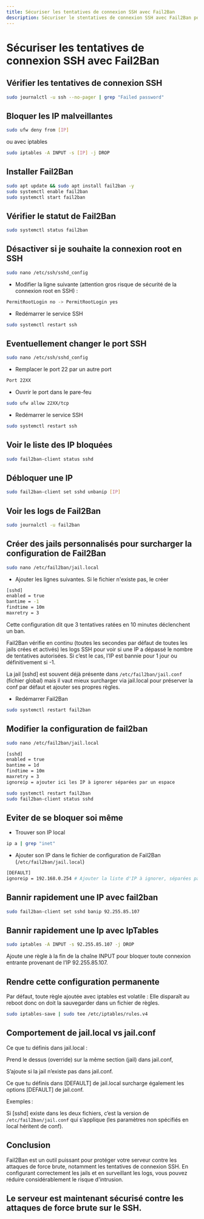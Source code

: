 ```yaml
---
title: Sécuriser les tentatives de connexion SSH avec Fail2Ban
description: Sécuriser le stentatives de connexion SSH avec Fail2Ban pour protéger votre serveur contre les attaques de force brute.
---
```


# Sécuriser les tentatives de connexion SSH avec Fail2Ban

## Vérifier les tentatives de connexion SSH
```bash
sudo journalctl -u ssh --no-pager | grep "Failed password"
```

## Bloquer les IP malveillantes
```bash
sudo ufw deny from [IP]
```
ou avec iptables
```bash
sudo iptables -A INPUT -s [IP] -j DROP
```


## Installer Fail2Ban
```bash
sudo apt update && sudo apt install fail2ban -y
sudo systemctl enable fail2ban
sudo systemctl start fail2ban
```

## Vérifier le statut de Fail2Ban
```bash
sudo systemctl status fail2ban
```

## Désactiver si je souhaite la connexion root en SSH
```bash
sudo nano /etc/ssh/sshd_config
```

- Modifier la ligne suivante (attention gros risque de sécurité de la connexion root en SSH) :

```bash
PermitRootLogin no -> PermitRootLogin yes
```

- Redémarrer le service SSH

```bash
sudo systemctl restart ssh
```

## Eventuellement changer le port SSH
```bash
sudo nano /etc/ssh/sshd_config
```

- Remplacer le port 22 par un autre port  

```bash
Port 22XX
```

- Ouvrir le port dans le pare-feu

```bash
sudo ufw allow 22XX/tcp
```

- Redémarrer le service SSH

```bash
sudo systemctl restart ssh
```

## Voir le liste des IP bloquées
```bash
sudo fail2ban-client status sshd
```

## Débloquer une IP
```bash
sudo fail2ban-client set sshd unbanip [IP]
```

## Voir les logs de Fail2Ban
```bash
sudo journalctl -u fail2ban
```

## Créer des jails personnalisés pour surcharger la configuration de Fail2Ban
```bash
sudo nano /etc/fail2ban/jail.local
```

- Ajouter les lignes suivantes. Si le fichier n'existe pas, le créer

```bash
[sshd]
enabled = true 
bantime = -1 
findtime = 10m 
maxretry = 3
```

Cette configuration dit que 3 tentatives ratées en 10 minutes déclenchent un ban.

Fail2Ban vérifie en continu (toutes les secondes par défaut de toutes les jails crées et activés) les logs SSH pour voir si une IP a dépassé le nombre de tentatives autorisées. Si c’est le cas, l’IP est bannie pour 1 jour ou définitivement si -1.

La jail [sshd] est souvent déjà présente dans `/etc/fail2ban/jail.conf` (fichier global) mais il vaut mieux surcharger via jail.local pour préserver la conf par défaut et ajouter ses propres règles.

- Redémarrer Fail2Ban

```bash
sudo systemctl restart fail2ban
```


## Modifier la configuration de fail2ban
```bash
sudo nano /etc/fail2ban/jail.local
```

```bash
[sshd]
enabled = true
bantime = 1d
findtime = 10m
maxretry = 3
ignoreip = ajouter ici les IP à ignorer séparées par un espace
```

```bash
sudo systemctl restart fail2ban
sudo fail2ban-client status sshd
```

## Eviter de se bloquer soi même

- Trouver son IP local 

```bash
ip a | grep "inet"
```

- Ajouter son IP dans le fichier de configuration de Fail2Ban (`/etc/fail2ban/jail.local`)

```bash
[DEFAULT]
ignoreip = 192.168.0.254 # Ajouter la liste d'IP à ignorer, séparées par un espace
```

## Bannir rapidement une IP avec fail2ban
```bash
sudo fail2ban-client set sshd banip 92.255.85.107
```

## Bannir rapidement une Ip avec IpTables
```bash
sudo iptables -A INPUT -s 92.255.85.107 -j DROP
```

Ajoute une règle à la fin de la chaîne INPUT pour bloquer toute connexion entrante provenant de l’IP 92.255.85.107.

## Rendre cette configuration permanente

Par défaut, toute règle ajoutée avec iptables est volatile :
Elle disparaît au reboot donc on doit la sauvegarder dans un fichier de règles.

```bash
sudo iptables-save | sudo tee /etc/iptables/rules.v4
```

## Comportement de jail.local vs jail.conf
Ce que tu définis dans jail.local :

Prend le dessus (override) sur la même section (jail) dans jail.conf,

S’ajoute si la jail n’existe pas dans jail.conf.

Ce que tu définis dans [DEFAULT] de jail.local surcharge également les options [DEFAULT] de jail.conf.

Exemples :

Si [sshd] existe dans les deux fichiers, c’est la version de ` /etc/fail2ban/jail.conf` qui s’applique (les paramètres non spécifiés en local héritent de conf).

## Conclusion
Fail2Ban est un outil puissant pour protéger votre serveur contre les attaques de force brute, notamment
les tentatives de connexion SSH. En configurant correctement les jails et en surveillant les logs, vous pouvez réduire considérablement le risque d'intrusion.

Le serveur est maintenant sécurisé contre les attaques de force brute sur le SSH.
---

